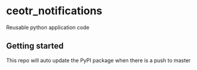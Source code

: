 # ceotr_notifications

Reusable python application code

## Getting started

This repo will auto update the PyPI package when there is a push to master

